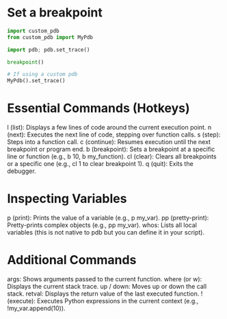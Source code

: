 # Set a breakpoint

```python
import custom_pdb
from custom_pdb import MyPdb
```

```python
import pdb; pdb.set_trace()

breakpoint()

# If using a custom pdb
MyPdb().set_trace()
```


# Essential Commands (Hotkeys)

l (list): Displays a few lines of code around the current execution point.
n (next): Executes the next line of code, stepping over function calls.
s (step): Steps into a function call.
c (continue): Resumes execution until the next breakpoint or program end.
b (breakpoint): Sets a breakpoint at a specific line or function (e.g., b 10, b my_function).
cl (clear): Clears all breakpoints or a specific one (e.g., cl 1 to clear breakpoint 1).
q (quit): Exits the debugger.

# Inspecting Variables

p (print): Prints the value of a variable (e.g., p my_var).
pp (pretty-print): Pretty-prints complex objects (e.g., pp my_var).
whos: Lists all local variables (this is not native to pdb but you can define it in your script).

# Additional Commands

args: Shows arguments passed to the current function.
where (or w): Displays the current stack trace.
up / down: Moves up or down the call stack.
retval: Displays the return value of the last executed function.
! (execute): Executes Python expressions in the current context (e.g., !my_var.append(10)).